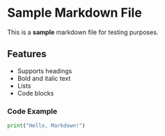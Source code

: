
# Sample Markdown File

This is a **sample** markdown file for testing purposes.

## Features
- Supports headings
- Bold and italic text
- Lists
- Code blocks

### Code Example
```python
print("Hello, Markdown!")
```
